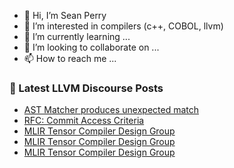 - 👋 Hi, I’m Sean Perry
- 👀 I’m interested in compilers (c++, COBOL, llvm)
- 🌱 I’m currently learning ...
- 💞️ I’m looking to collaborate on ...
- 📫 How to reach me ...

<!---
s66perry/s66perry is a ✨ special ✨ repository because its `README.md` (this file) appears on your GitHub profile.
You can click the Preview link to take a look at your changes.
--->
### 📕 Latest LLVM Discourse Posts

<!-- DISCOURSE-LLVM:START -->
- [AST Matcher produces unexpected match](https://discourse.llvm.org/t/ast-matcher-produces-unexpected-match/84501#post_1)
- [RFC: Commit Access Criteria](https://discourse.llvm.org/t/rfc-commit-access-criteria/84073?page=4#post_73)
- [MLIR Tensor Compiler Design Group](https://discourse.llvm.org/t/mlir-tensor-compiler-design-group/84386?page=2#post_26)
- [MLIR Tensor Compiler Design Group](https://discourse.llvm.org/t/mlir-tensor-compiler-design-group/84386?page=2#post_25)
- [MLIR Tensor Compiler Design Group](https://discourse.llvm.org/t/mlir-tensor-compiler-design-group/84386?page=2#post_24)
<!-- DISCOURSE-LLVM:END -->
